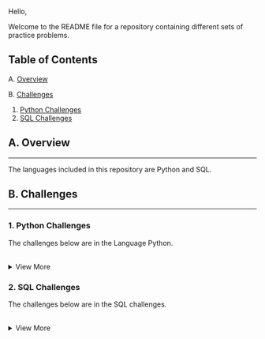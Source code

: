 Hello,

Welcome to the README file for a repository containing different sets of practice problems.


## Table of Contents
A. [Overview](#overview)

B. [Challenges](#chall)
   1. [Python Challenges](#py)
   1. [SQL Challenges](#sql)

## <a name="overview"></a>A. Overview
---
The languages included in this repository are Python and SQL.


## <a name="chall"></a>B. Challenges
---

### <a name="py"></a> 1. Python Challenges 
The challenges below are in the Language Python.
<br>
<br>

<details>
<summary>View More</summary>
<br>
   
- [General Python Practice Problems](https://github.com/LinhQuach13/Practice/blob/master/python_practice.ipynb)
- [Pandas Library Practice Problems](https://github.com/LinhQuach13/Practice/blob/master/pandas_series_practice.ipynb)


</details>

### <a name="sql"></a> 2. SQL Challenges 
The challenges below are in the SQL challenges.
<br>
<br>

<details>
<summary>View More</summary>
<br>
   
- [MySQL Practice Problems](https://github.com/LinhQuach13/Practice/blob/master/sql_exercises.sql)
- [PostgreSQL Basic SELECT Statements](https://github.com/LinhQuach13/Practice/blob/master/PostgreSQL_basic_SELECT_statement.sql)
   - Challenges in this link include my solutions to PostgreSQL Basic SELECT statement exercises from w3resource
- [PostgreSQL Aggregations Functions and Group By](https://github.com/LinhQuach13/Practice/blob/master/PostgreSQL_aggregate_function_and_groupBy.sql)
   - Challenges in this link include my solutions to PostgreSQL aggregation and Group By exercises from w3resource


</details>
